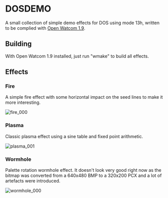 # DOSDEMO
A small collection of simple demo effects for DOS using mode 13h, written to be complied with [Open Watcom 1.9](https://github.com/open-watcom/open-watcom-1.9). 

## Building
With Open Watcom 1.9 installed, just run "wmake" to build all effects.

## Effects

### Fire
A simple fire effect with some horizontal impact on the seed lines to make it more interesting.

![fire_000](https://github.com/user-attachments/assets/8ff3ccd0-154b-4b8e-8a3e-e7aefc042f7b)

### Plasma
Classic plasma effect using a sine table and fixed point arithmetic.

![plasma_001](https://github.com/user-attachments/assets/75f64299-3c37-436c-a222-2e67bc256f9d)

### Wormhole
Palette rotation wormhole effect. It doesn't look very good right now as the bitmap was converted from a 640x480 BMP to a 320x200 PCX and a lot of artefacts were introduced.

![wormhole_000](https://github.com/user-attachments/assets/379eab68-937b-4176-85ce-3e3f3e764239)
